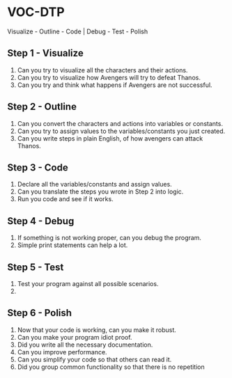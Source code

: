 # VOC-DTP

Visualize - Outline - Code | Debug - Test - Polish

## Step 1 - Visualize 
1. Can you try to visualize all the characters and their actions.
2. Can you try to visualize how Avengers will try to defeat Thanos.
3. Can you try and think what happens if Avengers are not successful.

## Step 2 - Outline
1. Can you convert the characters and actions into variables or constants.
2. Can you try to assign values to the variables/constants you just created.
3. Can you write steps in plain English, of how avengers can attack Thanos.

## Step 3 - Code
1. Declare all the variables/constants and assign values.
2. Can you translate the steps you wrote in Step 2 into logic.
3. Run you code and see if it works.

## Step 4 - Debug
1. If something is not working proper, can you debug the program.
2. Simple print statements can help a lot.

## Step 5 - Test
1. Test your program against all possible scenarios.
2. 

## Step 6 - Polish
1. Now that your code is working, can you make it robust.
2. Can you make your program idiot proof.
3. Did you write all the necessary documentation.
4. Can you improve performance.
5. Can you simplify your code so that others can read it.
6. Did you group common functionality so that there is no repetition
